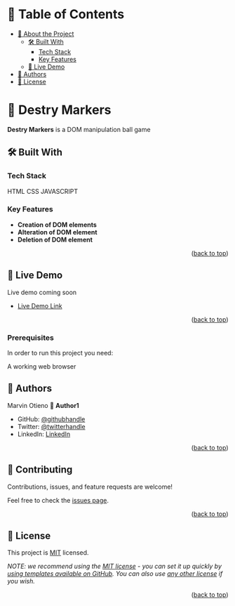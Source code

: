 <a name="readme-top"></a>

<!-- TABLE OF CONTENTS -->

# 📗 Table of Contents

- [📖 About the Project](#about-project)
  - [🛠 Built With](#built-with)
    - [Tech Stack](#tech-stack)
    - [Key Features](#key-features)
  - [🚀 Live Demo](#live-demo)
- [👥 Authors](#authors)
- [📝 License](#license)

<!-- PROJECT DESCRIPTION -->

# 📖 Destry Markers <a name="about-project"></a>

**Destry Markers** is a DOM manipulation ball game

## 🛠 Built With <a name="built-with"></a>

### Tech Stack <a name="tech-stack"></a>

HTML
CSS
JAVASCRIPT

<!-- Features -->

### Key Features <a name="key-features"></a>

- **Creation of DOM elements**
- **Alteration of DOM element**
- **Deletion of DOM element**

<p align="right">(<a href="#readme-top">back to top</a>)</p>

<!-- LIVE DEMO -->

## 🚀 Live Demo <a name="live-demo"></a>
Live demo coming soon
- [Live Demo Link](https://google.com)

<p align="right">(<a href="#readme-top">back to top</a>)</p>


### Prerequisites

In order to run this project you need:

A working web browser
<!-- AUTHORS -->

## 👥 Authors <a name="authors"></a>

Marvin Otieno
👤 **Author1**

- GitHub: [@githubhandle](https://github.com/marvin-nyalik/)
- Twitter: [@twitterhandle](https://twitter.com/NyalikMarvin)
- LinkedIn: [LinkedIn](https://www.linkedin.com/in/marvin-otieno-05ba83263/)

<p align="right">(<a href="#readme-top">back to top</a>)</p>


<!-- CONTRIBUTING -->

## 🤝 Contributing <a name="contributing"></a>

Contributions, issues, and feature requests are welcome!

Feel free to check the [issues page](../../issues/).

<p align="right">(<a href="#readme-top">back to top</a>)</p>


<!-- LICENSE -->

## 📝 License <a name="license"></a>

This project is [MIT](./LICENSE) licensed.

_NOTE: we recommend using the [MIT license](https://choosealicense.com/licenses/mit/) - you can set it up quickly by [using templates available on GitHub](https://docs.github.com/en/communities/setting-up-your-project-for-healthy-contributions/adding-a-license-to-a-repository). You can also use [any other license](https://choosealicense.com/licenses/) if you wish._

<p align="right">(<a href="#readme-top">back to top</a>)</p>